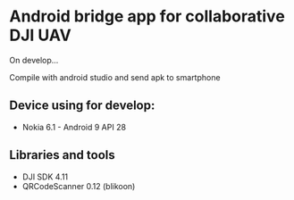 # Android bridge app for collaborative DJI UAV
On develop...

Compile with android studio and send apk to smartphone

## Device using for develop:
* Nokia 6.1 - Android 9 API 28

## Libraries and tools
* DJI SDK 4.11
* QRCodeScanner 0.12 (blikoon)
